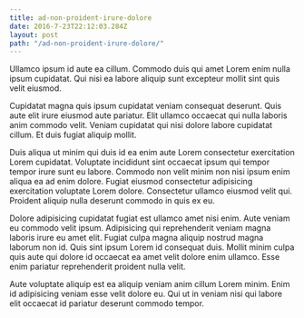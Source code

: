 ```yaml
---
title: ad-non-proident-irure-dolore
date: 2016-7-23T22:12:03.284Z
layout: post
path: "/ad-non-proident-irure-dolore/"
---
```


Ullamco ipsum id aute ea cillum. Commodo duis qui amet Lorem enim nulla ipsum cupidatat. Qui nisi ea labore aliquip sunt excepteur mollit sint quis velit eiusmod.

Cupidatat magna quis ipsum cupidatat veniam consequat deserunt. Quis aute elit irure eiusmod aute pariatur. Elit ullamco occaecat qui nulla laboris anim commodo velit. Veniam cupidatat qui nisi dolore labore cupidatat cillum. Et duis fugiat aliquip mollit.

Duis aliqua ut minim qui duis id ea enim aute Lorem consectetur exercitation Lorem cupidatat. Voluptate incididunt sint occaecat ipsum qui tempor tempor irure sunt eu labore. Commodo non velit minim non nisi ipsum enim aliqua ea ad enim dolore. Fugiat eiusmod consectetur adipisicing exercitation voluptate Lorem dolore. Consectetur ullamco eiusmod velit qui. Proident aliquip nulla deserunt commodo in quis ex eu.

Dolore adipisicing cupidatat fugiat est ullamco amet nisi enim. Aute veniam eu commodo velit ipsum. Adipisicing qui reprehenderit veniam magna laboris irure eu amet elit. Fugiat culpa magna aliquip nostrud magna laborum non id. Quis sint ipsum Lorem id consequat duis. Mollit minim culpa quis aute qui dolore id occaecat ea amet velit dolore enim ullamco. Esse enim pariatur reprehenderit proident nulla velit.

Aute voluptate aliquip est ea aliquip veniam anim cillum Lorem minim. Enim id adipisicing veniam esse velit dolore eu. Qui ut in veniam nisi qui labore elit occaecat id pariatur deserunt commodo tempor.
